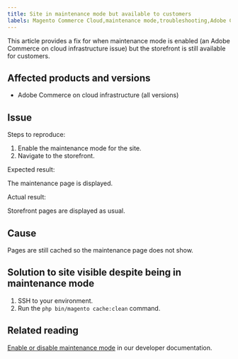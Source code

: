 ```yaml
---
title: Site in maintenance mode but available to customers
labels: Magento Commerce Cloud,maintenance mode,troubleshooting,Adobe Commerce,cloud infrastructure
---
```


This article provides a fix for when maintenance mode is enabled (an Adobe Commerce on cloud infrastructure issue) but the storefront is still available for customers.

## Affected products and versions

* Adobe Commerce on cloud infrastructure (all versions)

## Issue

<span class="wysiwyg-underline">Steps to reproduce:</span>

1. Enable the maintenance mode for the site.
1. Navigate to the storefront.

<span class="wysiwyg-underline">Expected result:</span>

The maintenance page is displayed.

<span class="wysiwyg-underline">Actual result:</span>

Storefront pages are displayed as usual.

## Cause

Pages are still cached so the maintenance page does not show.

## Solution to site visible despite being in maintenance mode

1. SSH to your environment.
1. Run the `php bin/magento cache:clean` command.

## Related reading

[Enable or disable maintenance mode](https://devdocs.magento.com/guides/v2.3/install-gde/install/cli/install-cli-subcommands-maint.html) in our developer documentation.
